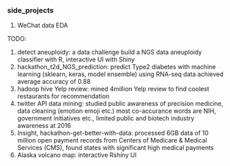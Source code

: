 ### side_projects
1. WeChat data EDA 

TODO:
1. detect aneuploidy: a data challenge 
build a NGS data aneuploidy classifier with R, interactive UI with Shiny
2. hackathon_t2d_NGS_prediction: 
predict Type2 diabetes with machine learning (sklearn, keras, model ensemble) using RNA-seq data
achieved average accuracy of 0.88   
3. hadoop hive Yelp review: 
mined 4million Yelp review to find coolest restaurants for recommendation 
8. twitter API data mining: 
studied public awareness of precision medicine, data cleaning (emotion emoji etc.) 
most co-accurance words are NIH, government initiatives etc., limited public and biotech industry awareness at 2016  
9. Insight, hackathon-get-better-with-data:
processed 6GB data of 10 million open payment records from Centers of Medicare & Medical Services (CMS), found states with significant high medical payments
11. Alaska volcano map: interactive Rshiny UI  
